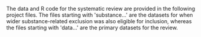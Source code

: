The data and R code for the systematic review are provided in the following project files. The files starting with 'substance...' are the datasets for when wider substance-related exclusion was also eligible for inclusion, whereas the files starting with 'data...' are the primary datasets for the review. 
